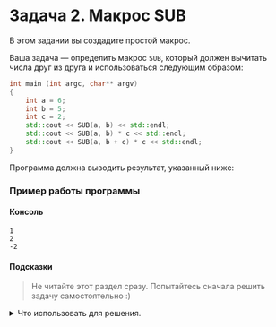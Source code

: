 # Задача 2. Макрос SUB
В этом задании вы создадите простой макрос.

Ваша задача — определить макрос `SUB`, который должен вычитать числа друг из друга и использоваться следующим образом:

```cpp
int main (int argc, char** argv)
{
	int a = 6;
	int b = 5;
	int c = 2;
	std::cout << SUB(a, b) << std::endl;
	std::cout << SUB(a, b) * c << std::endl;
	std::cout << SUB(a, b + c) * c << std::endl;
}
```

Программа должна выводить результат, указанный ниже:

### Пример работы программы
#### Консоль
```
1
2
-2
```
#### Подсказки

> Не читайте этот раздел сразу. Попытайтесь сначала решить задачу самостоятельно :)

<details>

<summary>Что использовать для решения.</summary>

Для определения макроса используйте директиву `#define`.

Для получения правильного результата не забудьте обернуть макрос и его аргументы в скобки.

</details>